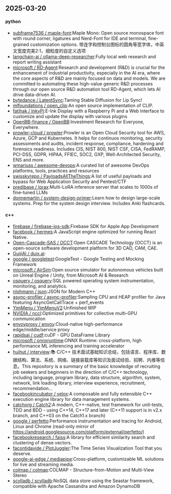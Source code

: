 ## 2025-03-20

#### python
* [subframe7536 / maple-font](https://github.com/subframe7536/maple-font):Maple Mono: Open source monospace font with round corner, ligatures and Nerd-Font for IDE and terminal, fine-grained customization options. 带连字和控制台图标的圆角等宽字体，中英文宽度完美2:1，细粒度的自定义选项
* [langchain-ai / ollama-deep-researcher](https://github.com/langchain-ai/ollama-deep-researcher):Fully local web research and report writing assistant
* [microsoft / RD-Agent](https://github.com/microsoft/RD-Agent):Research and development (R&D) is crucial for the enhancement of industrial productivity, especially in the AI era, where the core aspects of R&D are mainly focused on data and models. We are committed to automating these high-value generic R&D processes through our open source R&D automation tool RD-Agent, which lets AI drive data-driven AI.
* [bytedance / LatentSync](https://github.com/bytedance/LatentSync):Taming Stable Diffusion for Lip Sync!
* [mlfoundations / open_clip](https://github.com/mlfoundations/open_clip):An open source implementation of CLIP.
* [fatihak / InkyPi](https://github.com/fatihak/InkyPi):E-Ink Display with a Raspberry Pi and a Web Interface to customize and update the display with various plugins
* [OpenBB-finance / OpenBB](https://github.com/OpenBB-finance/OpenBB):Investment Research for Everyone, Everywhere.
* [prowler-cloud / prowler](https://github.com/prowler-cloud/prowler):Prowler is an Open Cloud Security tool for AWS, Azure, GCP and Kubernetes. It helps for continuos monitoring, security assessments and audits, incident response, compliance, hardening and forensics readiness. Includes CIS, NIST 800, NIST CSF, CISA, FedRAMP, PCI-DSS, GDPR, HIPAA, FFIEC, SOC2, GXP, Well-Architected Security, ENS and more.
* [wmariuss / awesome-devops](https://github.com/wmariuss/awesome-devops):A curated list of awesome DevOps platforms, tools, practices and resources
* [swisskyrepo / PayloadsAllTheThings](https://github.com/swisskyrepo/PayloadsAllTheThings):A list of useful payloads and bypass for Web Application Security and Pentest/CTF
* [predibase / lorax](https://github.com/predibase/lorax):Multi-LoRA inference server that scales to 1000s of fine-tuned LLMs
* [donnemartin / system-design-primer](https://github.com/donnemartin/system-design-primer):Learn how to design large-scale systems. Prep for the system design interview. Includes Anki flashcards.

#### c++
* [firebase / firebase-ios-sdk](https://github.com/firebase/firebase-ios-sdk):Firebase SDK for Apple App Development
* [facebook / hermes](https://github.com/facebook/hermes):A JavaScript engine optimized for running React Native.
* [Open-Cascade-SAS / OCCT](https://github.com/Open-Cascade-SAS/OCCT):Open CASCADE Technology (OCCT) is an open-source software development platform for 3D CAD, CAM, CAE.
* [GuijiAI / duix.ai](https://github.com/GuijiAI/duix.ai):
* [google / googletest](https://github.com/google/googletest):GoogleTest - Google Testing and Mocking Framework
* [microsoft / AirSim](https://github.com/microsoft/AirSim):Open source simulator for autonomous vehicles built on Unreal Engine / Unity, from Microsoft AI & Research
* [osquery / osquery](https://github.com/osquery/osquery):SQL powered operating system instrumentation, monitoring, and analytics.
* [nlohmann / json](https://github.com/nlohmann/json):JSON for Modern C++
* [async-profiler / async-profiler](https://github.com/async-profiler/async-profiler):Sampling CPU and HEAP profiler for Java featuring AsyncGetCallTrace + perf_events
* [YimMenu / YimMenuV2](https://github.com/YimMenu/YimMenuV2):Unfinished WIP
* [NVIDIA / nccl](https://github.com/NVIDIA/nccl):Optimized primitives for collective multi-GPU communication
* [envoyproxy / envoy](https://github.com/envoyproxy/envoy):Cloud-native high-performance edge/middle/service proxy
* [rapidsai / cudf](https://github.com/rapidsai/cudf):cuDF - GPU DataFrame Library
* [microsoft / onnxruntime](https://github.com/microsoft/onnxruntime):ONNX Runtime: cross-platform, high performance ML inferencing and training accelerator
* [huihut / interview](https://github.com/huihut/interview):📚 C/C++ 技术面试基础知识总结，包括语言、程序库、数据结构、算法、系统、网络、链接装载库等知识及面试经验、招聘、内推等信息。This repository is a summary of the basic knowledge of recruiting job seekers and beginners in the direction of C/C++ technology, including language, program library, data structure, algorithm, system, network, link loading library, interview experience, recruitment, recommendation…
* [facebookincubator / velox](https://github.com/facebookincubator/velox):A composable and fully extensible C++ execution engine library for data management systems.
* [catchorg / Catch2](https://github.com/catchorg/Catch2):A modern, C++-native, test framework for unit-tests, TDD and BDD - using C++14, C++17 and later (C++11 support is in v2.x branch, and C++03 on the Catch1.x branch)
* [google / perfetto](https://github.com/google/perfetto):Performance instrumentation and tracing for Android, Linux and Chrome (read-only mirror of https://android.googlesource.com/platform/external/perfetto/)
* [facebookresearch / faiss](https://github.com/facebookresearch/faiss):A library for efficient similarity search and clustering of dense vectors.
* [facontidavide / PlotJuggler](https://github.com/facontidavide/PlotJuggler):The Time Series Visualization Tool that you deserve.
* [google-ai-edge / mediapipe](https://github.com/google-ai-edge/mediapipe):Cross-platform, customizable ML solutions for live and streaming media.
* [colmap / colmap](https://github.com/colmap/colmap):COLMAP - Structure-from-Motion and Multi-View Stereo
* [scylladb / scylladb](https://github.com/scylladb/scylladb):NoSQL data store using the Seastar framework, compatible with Apache Cassandra and Amazon DynamoDB
